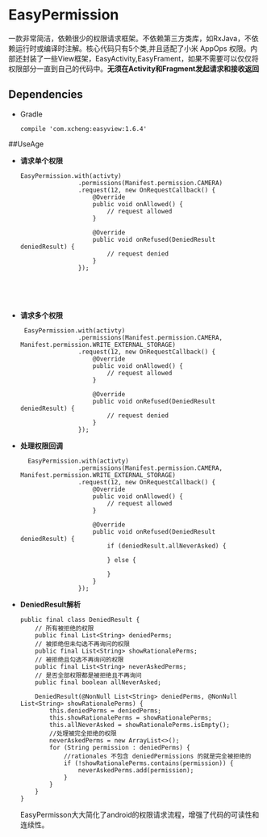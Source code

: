 # EasyPermission
一款非常简洁，依赖很少的权限请求框架。不依赖第三方类库，如RxJava，不依赖运行时或编译时注解。核心代码只有5个类,并且适配了小米 AppOps 权限。内部还封装了一些View框架，EasyActivity,EasyFrament，如果不需要可以仅仅将权限部分一直到自己的代码中。**无须在Activity和Fragment发起请求和接收返回**



## Dependencies

* Gradle

  `compile 'com.xcheng:easyview:1.6.4'`

##UseAge

* **请求单个权限**

  ```
  EasyPermission.with(activty)
                  .permissions(Manifest.permission.CAMERA)
                  .request(12, new OnRequestCallback() {
                      @Override
                      public void onAllowed() {
                          // request allowed
                      }

                      @Override
                      public void onRefused(DeniedResult deniedResult) {
                          // request denied
                      }
                  });
  ```

  ​

  ​

* **请求多个权限**

  ```
   EasyPermission.with(activty)
                  .permissions(Manifest.permission.CAMERA, Manifest.permission.WRITE_EXTERNAL_STORAGE)
                  .request(12, new OnRequestCallback() {
                      @Override
                      public void onAllowed() {
                          // request allowed
                      }

                      @Override
                      public void onRefused(DeniedResult deniedResult) {
                          // request denied
                      }
                  });
  ```

* **处理权限回调**

  ```
    EasyPermission.with(activty)
                  .permissions(Manifest.permission.CAMERA, Manifest.permission.WRITE_EXTERNAL_STORAGE)
                  .request(12, new OnRequestCallback() {
                      @Override
                      public void onAllowed() {
                          // request allowed
                      }

                      @Override
                      public void onRefused(DeniedResult deniedResult) {
                          if (deniedResult.allNeverAsked) {

                          } else {

                          }
                      }
                  });
  ```

* **DeniedResult解析**

  ```
  public final class DeniedResult {
      // 所有被拒绝的权限
      public final List<String> deniedPerms;
      // 被拒绝但未勾选不再询问的权限
      public final List<String> showRationalePerms;
      // 被拒绝且勾选不再询问的权限
      public final List<String> neverAskedPerms;
      // 是否全部权限都是被拒绝且不再询问
      public final boolean allNeverAsked;

      DeniedResult(@NonNull List<String> deniedPerms, @NonNull List<String> showRationalePerms) {
          this.deniedPerms = deniedPerms;
          this.showRationalePerms = showRationalePerms;
          this.allNeverAsked = showRationalePerms.isEmpty();
          //处理被完全拒绝的权限
          neverAskedPerms = new ArrayList<>();
          for (String permission : deniedPerms) {
              //rationales 不包含 deniedPermissions 的就是完全被拒绝的
              if (!showRationalePerms.contains(permission)) {
                  neverAskedPerms.add(permission);
              }
          }
      }
  }
  ```

  EasyPermisson大大简化了android的权限请求流程，增强了代码的可读性和连续性。



















